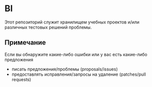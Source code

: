 # BI

Этот репозиторий служит хранилищем учебных проектов и/или различных тестовых решений проблемы.

## Примечание
Если вы обнаружите какие-либо ошибки или у вас есть какие-либо предложения
  * писать предложения/проблемы (proposals/issues)
  * предоставлять исправления/запросы на удаление (patches/pull requests)
